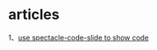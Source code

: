# articles
1、[use spectacle-code-slide to show code](https://github.com/wmfbravo/articles/blob/master/showCode/showCode_spectacle-code-slide.md)


